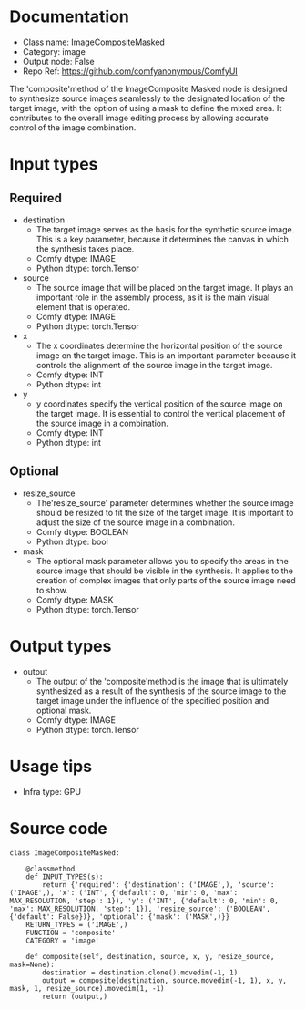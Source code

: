 # Documentation
- Class name: ImageCompositeMasked
- Category: image
- Output node: False
- Repo Ref: https://github.com/comfyanonymous/ComfyUI

The 'composite'method of the ImageComposite Masked node is designed to synthesize source images seamlessly to the designated location of the target image, with the option of using a mask to define the mixed area. It contributes to the overall image editing process by allowing accurate control of the image combination.

# Input types
## Required
- destination
    - The target image serves as the basis for the synthetic source image. This is a key parameter, because it determines the canvas in which the synthesis takes place.
    - Comfy dtype: IMAGE
    - Python dtype: torch.Tensor
- source
    - The source image that will be placed on the target image. It plays an important role in the assembly process, as it is the main visual element that is operated.
    - Comfy dtype: IMAGE
    - Python dtype: torch.Tensor
- x
    - The x coordinates determine the horizontal position of the source image on the target image. This is an important parameter because it controls the alignment of the source image in the target image.
    - Comfy dtype: INT
    - Python dtype: int
- y
    - y coordinates specify the vertical position of the source image on the target image. It is essential to control the vertical placement of the source image in a combination.
    - Comfy dtype: INT
    - Python dtype: int
## Optional
- resize_source
    - The'resize_source' parameter determines whether the source image should be resized to fit the size of the target image. It is important to adjust the size of the source image in a combination.
    - Comfy dtype: BOOLEAN
    - Python dtype: bool
- mask
    - The optional mask parameter allows you to specify the areas in the source image that should be visible in the synthesis. It applies to the creation of complex images that only parts of the source image need to show.
    - Comfy dtype: MASK
    - Python dtype: torch.Tensor

# Output types
- output
    - The output of the 'composite'method is the image that is ultimately synthesized as a result of the synthesis of the source image to the target image under the influence of the specified position and optional mask.
    - Comfy dtype: IMAGE
    - Python dtype: torch.Tensor

# Usage tips
- Infra type: GPU

# Source code
```
class ImageCompositeMasked:

    @classmethod
    def INPUT_TYPES(s):
        return {'required': {'destination': ('IMAGE',), 'source': ('IMAGE',), 'x': ('INT', {'default': 0, 'min': 0, 'max': MAX_RESOLUTION, 'step': 1}), 'y': ('INT', {'default': 0, 'min': 0, 'max': MAX_RESOLUTION, 'step': 1}), 'resize_source': ('BOOLEAN', {'default': False})}, 'optional': {'mask': ('MASK',)}}
    RETURN_TYPES = ('IMAGE',)
    FUNCTION = 'composite'
    CATEGORY = 'image'

    def composite(self, destination, source, x, y, resize_source, mask=None):
        destination = destination.clone().movedim(-1, 1)
        output = composite(destination, source.movedim(-1, 1), x, y, mask, 1, resize_source).movedim(1, -1)
        return (output,)
```
